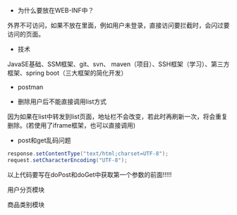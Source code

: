 * 为什么要放在WEB-INF中？

外界不可访问，如果不放在里面，例如用户未登录，直接访问要拦截时，会闪过要访问的页面。



* 技术

JavaSE基础、SSM框架、git、svn、 maven（项目）、SSH框架（学习）、第三方框架、spring boot（三大框架的简化开发）



* postman



* 删除用户后不能直接调用list方式

因为如果在list中转发到list页面，地址栏不会改变，若此时再刷新一次，将会重复删除。(若使用了iframe框架，也可以直接调用)



* post和get乱码问题

```java
response.setContentType("text/html;charset=UTF-8");
request.setCharacterEncoding("UTF-8");
```

以上代码要写在doPost和doGet中获取第一个参数的前面!!!!!



用户分页模块

商品类别模块